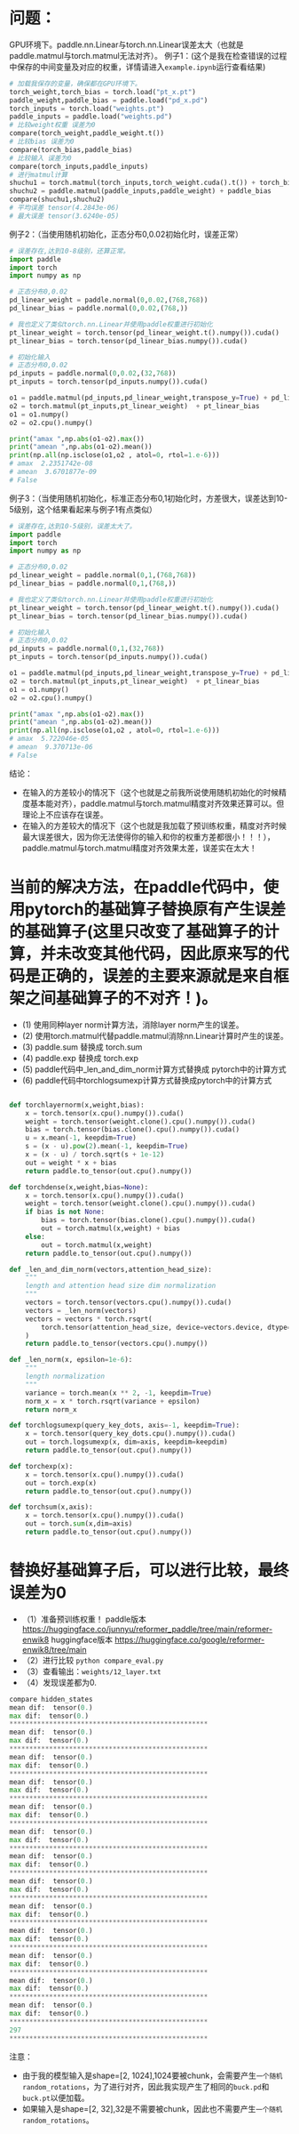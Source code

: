 # 问题：
GPU环境下。paddle.nn.Linear与torch.nn.Linear误差太大（也就是paddle.matmul与torch.matmul无法对齐）。
例子1：(这个是我在检查错误的过程中保存的中间变量及对应的权重，详情请进入`example.ipynb`运行查看结果)
```python
# 加载我保存的变量，确保都在GPU环境下。
torch_weight,torch_bias = torch.load("pt_x.pt")
paddle_weight,paddle_bias = paddle.load("pd_x.pd")
torch_inputs = torch.load("weights.pt")
paddle_inputs = paddle.load("weights.pd")
# 比较weight权重 误差为0
compare(torch_weight,paddle_weight.t()) 
# 比较bias 误差为0
compare(torch_bias,paddle_bias)
# 比较输入 误差为0
compare(torch_inputs,paddle_inputs)
# 进行matmul计算
shuchu1 = torch.matmul(torch_inputs,torch_weight.cuda().t()) + torch_bias.cuda()
shuchu2 = paddle.matmul(paddle_inputs,paddle_weight) + paddle_bias
compare(shuchu1,shuchu2)
# 平均误差 tensor(4.2843e-06)
# 最大误差 tensor(3.6240e-05)
```

例子2：（当使用随机初始化，正态分布0,0.02初始化时，误差正常）
```python
# 误差存在,达到10-8级别，还算正常。
import paddle
import torch
import numpy as np

# 正态分布0,0.02
pd_linear_weight = paddle.normal(0,0.02,(768,768))
pd_linear_bias = paddle.normal(0,0.02,(768,))

# 我也定义了类似torch.nn.Linear并使用paddle权重进行初始化
pt_linear_weight = torch.tensor(pd_linear_weight.t().numpy()).cuda()
pt_linear_bias = torch.tensor(pd_linear_bias.numpy()).cuda()

# 初始化输入
# 正态分布0,0.02
pd_inputs = paddle.normal(0,0.02,(32,768)) 
pt_inputs = torch.tensor(pd_inputs.numpy()).cuda()

o1 = paddle.matmul(pd_inputs,pd_linear_weight,transpose_y=True) + pd_linear_bias
o2 = torch.matmul(pt_inputs,pt_linear_weight)  + pt_linear_bias
o1 = o1.numpy()
o2 = o2.cpu().numpy()

print("amax ",np.abs(o1-o2).max())
print("amean ",np.abs(o1-o2).mean())
print(np.all(np.isclose(o1,o2 , atol=0, rtol=1.e-6)))
# amax  2.2351742e-08
# amean  3.6701877e-09
# False
```

例子3：（当使用随机初始化，标准正态分布0,1初始化时，方差很大，误差达到10-5级别，这个结果看起来与例子1有点类似）

```python
# 误差存在,达到10-5级别，误差太大了。
import paddle
import torch
import numpy as np

# 正态分布0,0.02
pd_linear_weight = paddle.normal(0,1,(768,768))
pd_linear_bias = paddle.normal(0,1,(768,))

# 我也定义了类似torch.nn.Linear并使用paddle权重进行初始化
pt_linear_weight = torch.tensor(pd_linear_weight.t().numpy()).cuda()
pt_linear_bias = torch.tensor(pd_linear_bias.numpy()).cuda()

# 初始化输入
# 正态分布0,0.02
pd_inputs = paddle.normal(0,1,(32,768)) 
pt_inputs = torch.tensor(pd_inputs.numpy()).cuda()

o1 = paddle.matmul(pd_inputs,pd_linear_weight,transpose_y=True) + pd_linear_bias
o2 = torch.matmul(pt_inputs,pt_linear_weight)  + pt_linear_bias
o1 = o1.numpy()
o2 = o2.cpu().numpy()

print("amax ",np.abs(o1-o2).max())
print("amean ",np.abs(o1-o2).mean())
print(np.all(np.isclose(o1,o2 , atol=0, rtol=1.e-6)))
# amax  5.722046e-05
# amean  9.370713e-06
# False
```

结论：
- 在输入的方差较小的情况下（这个也就是之前我所说使用随机初始化的时候精度基本能对齐），paddle.matmul与torch.matmul精度对齐效果还算可以。但理论上不应该存在误差。
- 在输入的方差较大的情况下（这个也就是我加载了预训练权重，精度对齐时候最大误差很大，因为你无法使得你的输入和你的权重方差都很小！！！），paddle.matmul与torch.matmul精度对齐效果太差，误差实在太大！


# 当前的解决方法，在paddle代码中，使用pytorch的基础算子替换原有产生误差的基础算子(这里只改变了基础算子的计算，并未改变其他代码，因此原来写的代码是正确的，误差的主要来源就是来自框架之间基础算子的不对齐！)。

- (1) 使用同种layer norm计算方法，消除layer norm产生的误差。
- (2) 使用torch.matmul代替paddle.matmul消除nn.Linear计算时产生的误差。
- (3) paddle.sum 替换成 torch.sum
- (4) paddle.exp 替换成 torch.exp
- (5) paddle代码中_len_and_dim_norm计算方式替换成 pytorch中的计算方式
- (6) paddle代码中torchlogsumexp计算方式替换成pytorch中的计算方式

```python

def torchlayernorm(x,weight,bias):
    x = torch.tensor(x.cpu().numpy()).cuda()
    weight = torch.tensor(weight.clone().cpu().numpy()).cuda()
    bias = torch.tensor(bias.clone().cpu().numpy()).cuda()
    u = x.mean(-1, keepdim=True)
    s = (x - u).pow(2).mean(-1, keepdim=True)
    x = (x - u) / torch.sqrt(s + 1e-12)
    out = weight * x + bias
    return paddle.to_tensor(out.cpu().numpy())

def torchdense(x,weight,bias=None):
    x = torch.tensor(x.cpu().numpy()).cuda()
    weight = torch.tensor(weight.clone().cpu().numpy()).cuda()
    if bias is not None:
        bias = torch.tensor(bias.clone().cpu().numpy()).cuda()
        out = torch.matmul(x,weight) + bias
    else:
        out = torch.matmul(x,weight)
    return paddle.to_tensor(out.cpu().numpy())

def _len_and_dim_norm(vectors,attention_head_size):
    """
    length and attention head size dim normalization
    """
    vectors = torch.tensor(vectors.cpu().numpy()).cuda()
    vectors = _len_norm(vectors)
    vectors = vectors * torch.rsqrt(
        torch.tensor(attention_head_size, device=vectors.device, dtype=vectors.dtype)
    )
    return paddle.to_tensor(vectors.cpu().numpy())

def _len_norm(x, epsilon=1e-6):
    """
    length normalization
    """
    variance = torch.mean(x ** 2, -1, keepdim=True)
    norm_x = x * torch.rsqrt(variance + epsilon)
    return norm_x

def torchlogsumexp(query_key_dots, axis=-1, keepdim=True):
    x = torch.tensor(query_key_dots.cpu().numpy()).cuda()
    out = torch.logsumexp(x, dim=axis, keepdim=keepdim)
    return paddle.to_tensor(out.cpu().numpy())

def torchexp(x):
    x = torch.tensor(x.cpu().numpy()).cuda()
    out = torch.exp(x)
    return paddle.to_tensor(out.cpu().numpy())

def torchsum(x,axis):
    x = torch.tensor(x.cpu().numpy()).cuda()
    out = torch.sum(x,dim=axis)
    return paddle.to_tensor(out.cpu().numpy())    
```

# 替换好基础算子后，可以进行比较，最终误差为0
- （1）准备预训练权重！
paddle版本  https://huggingface.co/junnyu/reformer_paddle/tree/main/reformer-enwik8
huggingface版本 https://huggingface.co/google/reformer-enwik8/tree/main
- （2）进行比较 `python compare_eval.py`
- （3）查看输出：`weights/12_layer.txt`
- （4）发现误差都为0.

```python
compare hidden_states
mean dif:  tensor(0.)
max dif:  tensor(0.)
**************************************************
mean dif:  tensor(0.)
max dif:  tensor(0.)
**************************************************
mean dif:  tensor(0.)
max dif:  tensor(0.)
**************************************************
mean dif:  tensor(0.)
max dif:  tensor(0.)
**************************************************
mean dif:  tensor(0.)
max dif:  tensor(0.)
**************************************************
mean dif:  tensor(0.)
max dif:  tensor(0.)
**************************************************
mean dif:  tensor(0.)
max dif:  tensor(0.)
**************************************************
mean dif:  tensor(0.)
max dif:  tensor(0.)
**************************************************
mean dif:  tensor(0.)
max dif:  tensor(0.)
**************************************************
mean dif:  tensor(0.)
max dif:  tensor(0.)
**************************************************
mean dif:  tensor(0.)
max dif:  tensor(0.)
**************************************************
mean dif:  tensor(0.)
max dif:  tensor(0.)
**************************************************
mean dif:  tensor(0.)
max dif:  tensor(0.)
**************************************************
297
**************************************************
```

注意：
- 由于我的模型输入是shape=[2, 1024],1024要被chunk，会需要产生`一个随机random_rotations`，为了进行对齐，因此我实现产生了相同的`buck.pd`和`buck.pt`以便加载。
- 如果输入是shape=[2, 32],32是不需要被chunk，因此也不需要产生`一个随机random_rotations`。